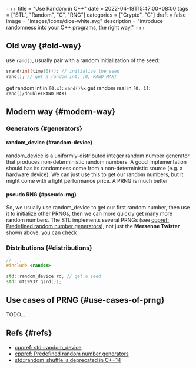 +++
title = "Use Random in C++"
date = 2022-04-18T15:47:00+08:00
tags = ["STL", "Random", "C", "RNG"]
categories = ["Crypto", "C"]
draft = false
image = "images/icons/dice-white.svg"
description = "introduce randomness into your C++ programs, the right way."
+++

## Old way {#old-way}

use `rand()`, usually pair with a random initialization of the seed:

```c
srand(int(time(0))); // initialize the seed
rand(); // get a random int, [0, RAND_MAX]
```

get random int in `[0,x)`: `rand()%x`
get random real in `[0, 1]`: `rand()/double(RAND_MAX)`


## Modern way {#modern-way}


### Generators {#generators}


#### random_device {#random-device}

random_device is a uniformly-distributed integer random number generator that produces non-deterministic random numbers.
A good implementation should has its randomness come from a non-deterministic source (e.g. a hardware device).
We can just use this to get our random numbers, but it might come with a light performance price. A PRNG is much better


#### pseudo RNG {#pseudo-rng}

So, we usually use random_device to get our first random number, then use it to initialize other PRNGs, then we can more quickly get many more random numbers.
The STL implements several PRNGs (see [cppref: Predefined random number generators](https://en.cppreference.com/w/cpp/numeric/random)), not just the **Mersenne Twister** shown above, you can check


### Distributions {#distributions}

```c++
// ...
#include <random>

std::random_device rd; // get a seed
std::mt19937 g(rd());
```


## Use cases of PRNG {#use-cases-of-prng}

TODO...


## Refs {#refs}

-   [cppref: std::random_device](<https://en.cppreference.com/w/cpp/numeric/random/random_device>)
-   [cppref: Predefined random number generators](<https://en.cppreference.com/w/cpp/numeric/random>)
-   [std::random_shuffle is deprecated in C++14](<https://meetingcpp.com/blog/items/stdrandom_shuffle-is-deprecated.html>)
